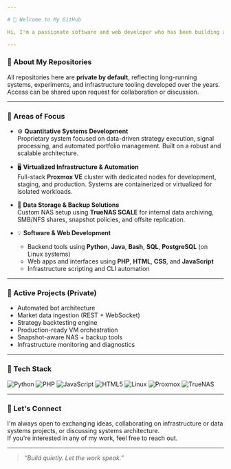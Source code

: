 ```yaml
---

# 👋 Welcome to My GitHub

Hi, I'm a passionate software and web developer who has been building and maintaining personal projects since the early 2010s. Most of my work has remained private — developed offline or self-hosted — and only recently have I begun migrating parts of it to GitHub.

---
```


### 🔐 About My Repositories

All repositories here are **private by default**, reflecting long-running systems, experiments, and infrastructure tooling developed over the years. Access can be shared upon request for collaboration or discussion.

---

### 🧠 Areas of Focus

- ⚙️ **Quantitative Systems Development**  
  Proprietary system focused on data-driven strategy execution, signal processing, and automated portfolio management. Built on a robust and scalable architecture.

- 🖥️ **Virtualized Infrastructure & Automation**  
  Full-stack **Proxmox VE** cluster with dedicated nodes for development, staging, and production. Systems are containerized or virtualized for isolated workloads.

- 💾 **Data Storage & Backup Solutions**  
  Custom NAS setup using **TrueNAS SCALE** for internal data archiving, SMB/NFS shares, snapshot policies, and offsite replication.

- 💡 **Software & Web Development**  
  - Backend tools using **Python**, **Java**, **Bash**, **SQL**, **PostgreSQL** (on Linux systems) 
  - Web apps and interfaces using **PHP**, **HTML**, **CSS**, and **JavaScript**  
  - Infrastructure scripting and CLI automation  

---

### 🚧 Active Projects (Private)

- Automated bot architecture  
- Market data ingestion (REST + WebSocket)  
- Strategy backtesting engine  
- Production-ready VM orchestration  
- Snapshot-aware NAS + backup tools  
- Infrastructure monitoring and diagnostics

---

### 🧰 Tech Stack

![Python](https://img.shields.io/badge/Python-3776AB?style=flat&logo=python&logoColor=white)
![PHP](https://img.shields.io/badge/PHP-777BB4?style=flat&logo=php&logoColor=white)
![JavaScript](https://img.shields.io/badge/JavaScript-F7DF1E?style=flat&logo=javascript&logoColor=black)
![HTML5](https://img.shields.io/badge/HTML5-E34F26?style=flat&logo=html5&logoColor=white)
![Linux](https://img.shields.io/badge/Linux-FCC624?style=flat&logo=linux&logoColor=black)
![Proxmox](https://img.shields.io/badge/Proxmox-E57000?style=flat&logo=proxmox&logoColor=white)
![TrueNAS](https://img.shields.io/badge/TrueNAS-0095D5?style=flat&logo=freenas&logoColor=white)

---

### 🤝 Let's Connect

I'm always open to exchanging ideas, collaborating on infrastructure or data systems projects, or discussing systems architecture.  
If you're interested in any of my work, feel free to reach out.

---

> _“Build quietly. Let the work speak.”_
